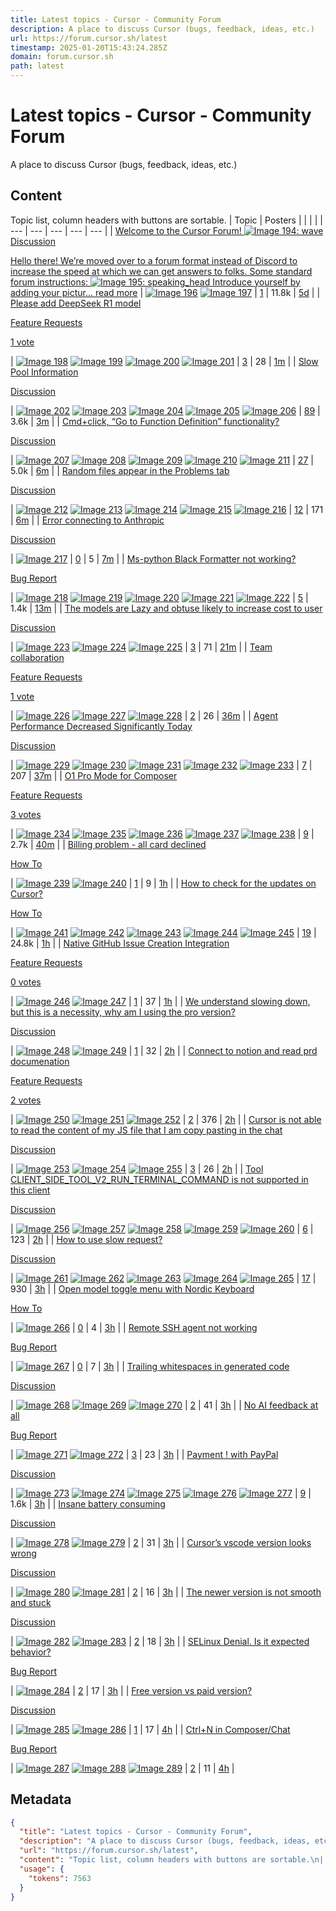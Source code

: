 ```yaml
---
title: Latest topics - Cursor - Community Forum
description: A place to discuss Cursor (bugs, feedback, ideas, etc.)
url: https://forum.cursor.sh/latest
timestamp: 2025-01-20T15:43:24.285Z
domain: forum.cursor.sh
path: latest
---
```


# Latest topics - Cursor - Community Forum


A place to discuss Cursor (bugs, feedback, ideas, etc.)


## Content

Topic list, column headers with buttons are sortable.
| Topic | Posters |  |  |  |
| --- | --- | --- | --- | --- |
| [Welcome to the Cursor Forum! ![Image 194: wave](https://emoji.discourse-cdn.com/twitter/wave.png?v=12)](https://forum.cursor.com/t/welcome-to-the-cursor-forum/5) 
[Discussion](https://forum.cursor.com/c/general/4)

[Hello there! We’re moved over to a forum format instead of Discord to increase the speed at which we can get answers to folks. Some standard forum instructions: ![Image 195: speaking_head](https://emoji.discourse-cdn.com/twitter/speaking_head.png?v=12) Introduce yourself by adding your pictur… read more](https://forum.cursor.com/t/welcome-to-the-cursor-forum/5) | [![Image 196](https://us1.discourse-cdn.com/flex020/uploads/cursor1/original/2X/a/a4f78589d63edd61a2843306f8e11bad9590f0ca.png)](https://forum.cursor.com/u/system) [![Image 197](https://sea2.discourse-cdn.com/flex020/user_avatar/forum.cursor.com/maxfahl/24/19819_2.png)](https://forum.cursor.com/u/maxfahl) | [1](https://forum.cursor.com/t/welcome-to-the-cursor-forum/5/1) | 11.8k | [5d](https://forum.cursor.com/t/welcome-to-the-cursor-forum/5/3) |
| [Please add DeepSeek R1 model](https://forum.cursor.com/t/please-add-deepseek-r1-model/42868)

[Feature Requests](https://forum.cursor.com/c/feature-requests/5)

[1 vote](https://forum.cursor.com/t/please-add-deepseek-r1-model/42868)





 | [![Image 198](https://sea2.discourse-cdn.com/flex020/user_avatar/forum.cursor.com/pandaiolo/24/8724_2.png)](https://forum.cursor.com/u/pandaiolo) [![Image 199](https://sea2.discourse-cdn.com/flex020/user_avatar/forum.cursor.com/tff2011/24/6571_2.png)](https://forum.cursor.com/u/tff2011) [![Image 200](https://sea2.discourse-cdn.com/flex020/user_avatar/forum.cursor.com/utku/24/20061_2.png)](https://forum.cursor.com/u/utku) [![Image 201](https://sea2.discourse-cdn.com/flex020/user_avatar/forum.cursor.com/omeyazic/24/19916_2.png)](https://forum.cursor.com/u/omeyazic) | [3](https://forum.cursor.com/t/please-add-deepseek-r1-model/42868/1) | 28 | [1m](https://forum.cursor.com/t/please-add-deepseek-r1-model/42868/4) |
| [Slow Pool Information](https://forum.cursor.com/t/slow-pool-information/41812)

[Discussion](https://forum.cursor.com/c/general/4)



 | [![Image 202](https://sea2.discourse-cdn.com/flex020/user_avatar/forum.cursor.com/amanrs/24/105_2.png)](https://forum.cursor.com/u/amanrs) [![Image 203](https://sea2.discourse-cdn.com/flex020/user_avatar/forum.cursor.com/andresreibel/24/4864_2.png)](https://forum.cursor.com/u/andresreibel) [![Image 204](https://sea2.discourse-cdn.com/flex020/user_avatar/forum.cursor.com/tangjun/24/16356_2.png)](https://forum.cursor.com/u/tangjun) [![Image 205](https://sea2.discourse-cdn.com/flex020/user_avatar/forum.cursor.com/hiteck/24/11334_2.png)](https://forum.cursor.com/u/hiteck) [![Image 206](https://sea2.discourse-cdn.com/flex020/user_avatar/forum.cursor.com/vadash/24/10840_2.png)](https://forum.cursor.com/u/vadash) | [89](https://forum.cursor.com/t/slow-pool-information/41812/1) | 3.6k | [3m](https://forum.cursor.com/t/slow-pool-information/41812/100) |
| [Cmd+click, “Go to Function Definition” functionality?](https://forum.cursor.com/t/cmd-click-go-to-function-definition-functionality/3347)

[Discussion](https://forum.cursor.com/c/general/4)



 | [![Image 207](https://sea2.discourse-cdn.com/flex020/user_avatar/forum.cursor.com/dharmaverse/24/4855_2.png)](https://forum.cursor.com/u/dharmaverse) [![Image 208](https://avatars.discourse-cdn.com/v4/letter/s/e36b37/24.png)](https://forum.cursor.com/u/same) [![Image 209](https://avatars.discourse-cdn.com/v4/letter/m/e56c9b/24.png)](https://forum.cursor.com/u/mjunker) [![Image 210](https://avatars.discourse-cdn.com/v4/letter/z/ee7513/24.png)](https://forum.cursor.com/u/zephyr0x) [![Image 211](https://sea2.discourse-cdn.com/flex020/user_avatar/forum.cursor.com/tribumirkov/24/21001_2.png)](https://forum.cursor.com/u/tribumirkov) | [27](https://forum.cursor.com/t/cmd-click-go-to-function-definition-functionality/3347/1) | 5.0k | [6m](https://forum.cursor.com/t/cmd-click-go-to-function-definition-functionality/3347/30) |
| [Random files appear in the Problems tab](https://forum.cursor.com/t/random-files-appear-in-the-problems-tab/24647)

[Discussion](https://forum.cursor.com/c/general/4)



 | [![Image 212](https://sea2.discourse-cdn.com/flex020/user_avatar/forum.cursor.com/smartmanoj/24/3514_2.png)](https://forum.cursor.com/u/smartmanoj) [![Image 213](https://sea2.discourse-cdn.com/flex020/user_avatar/forum.cursor.com/deanrie/24/1263_2.png)](https://forum.cursor.com/u/deanrie) [![Image 214](https://sea2.discourse-cdn.com/flex020/user_avatar/forum.cursor.com/joneichler/24/19108_2.png)](https://forum.cursor.com/u/joneichler) [![Image 215](https://sea2.discourse-cdn.com/flex020/user_avatar/forum.cursor.com/a-rebets/24/19319_2.png)](https://forum.cursor.com/u/a-rebets) [![Image 216](https://avatars.discourse-cdn.com/v4/letter/e/8e8cbc/24.png)](https://forum.cursor.com/u/erik1) | [12](https://forum.cursor.com/t/random-files-appear-in-the-problems-tab/24647/1) | 171 | [6m](https://forum.cursor.com/t/random-files-appear-in-the-problems-tab/24647/13) |
| [Error connecting to Anthropic](https://forum.cursor.com/t/error-connecting-to-anthropic/42880)

[Discussion](https://forum.cursor.com/c/general/4)



 | [![Image 217](https://avatars.discourse-cdn.com/v4/letter/d/e79b87/24.png)](https://forum.cursor.com/u/dibun) | [0](https://forum.cursor.com/t/error-connecting-to-anthropic/42880/1) | 5 | [7m](https://forum.cursor.com/t/error-connecting-to-anthropic/42880/1) |
| [Ms-python Black Formatter not working?](https://forum.cursor.com/t/ms-python-black-formatter-not-working/2720)

[Bug Report](https://forum.cursor.com/c/bug-report/6)



 | [![Image 218](https://sea2.discourse-cdn.com/flex020/user_avatar/forum.cursor.com/dalek/24/1194_2.png)](https://forum.cursor.com/u/dalek) [![Image 219](https://avatars.discourse-cdn.com/v4/letter/s/8c91f0/24.png)](https://forum.cursor.com/u/ssrlcc) [![Image 220](https://avatars.discourse-cdn.com/v4/letter/n/f08c70/24.png)](https://forum.cursor.com/u/nbio) [![Image 221](https://sea2.discourse-cdn.com/flex020/user_avatar/forum.cursor.com/hon-gyu/24/4983_2.png)](https://forum.cursor.com/u/hon-gyu) [![Image 222](https://sea2.discourse-cdn.com/flex020/user_avatar/forum.cursor.com/chrisoffner3d/24/9500_2.png)](https://forum.cursor.com/u/chrisoffner3d) | [5](https://forum.cursor.com/t/ms-python-black-formatter-not-working/2720/1) | 1.4k | [13m](https://forum.cursor.com/t/ms-python-black-formatter-not-working/2720/6) |
| [The models are Lazy and obtuse likely to increase cost to user](https://forum.cursor.com/t/the-models-are-lazy-and-obtuse-likely-to-increase-cost-to-user/41894)

[Discussion](https://forum.cursor.com/c/general/4)



 | [![Image 223](https://sea2.discourse-cdn.com/flex020/user_avatar/forum.cursor.com/customkleinsllc/24/11425_2.png)](https://forum.cursor.com/u/customkleinsllc) [![Image 224](https://sea2.discourse-cdn.com/flex020/user_avatar/forum.cursor.com/lesslaw-m/24/1702_2.png)](https://forum.cursor.com/u/lesslaw-m) [![Image 225](https://sea2.discourse-cdn.com/flex020/user_avatar/forum.cursor.com/danperks/24/19087_2.png)](https://forum.cursor.com/u/danperks) | [3](https://forum.cursor.com/t/the-models-are-lazy-and-obtuse-likely-to-increase-cost-to-user/41894/1) | 71 | [21m](https://forum.cursor.com/t/the-models-are-lazy-and-obtuse-likely-to-increase-cost-to-user/41894/4) |
| [Team collaboration](https://forum.cursor.com/t/team-collaboration/42198)

[Feature Requests](https://forum.cursor.com/c/feature-requests/5)

[1 vote](https://forum.cursor.com/t/team-collaboration/42198)





 | [![Image 226](https://sea2.discourse-cdn.com/flex020/user_avatar/forum.cursor.com/xenon1937/24/20606_2.png)](https://forum.cursor.com/u/xenon1937) [![Image 227](https://sea2.discourse-cdn.com/flex020/user_avatar/forum.cursor.com/neura-jordan/24/20806_2.png)](https://forum.cursor.com/u/neura-jordan) [![Image 228](https://sea2.discourse-cdn.com/flex020/user_avatar/forum.cursor.com/danperks/24/19087_2.png)](https://forum.cursor.com/u/danperks) | [2](https://forum.cursor.com/t/team-collaboration/42198/1) | 26 | [36m](https://forum.cursor.com/t/team-collaboration/42198/3) |
| [Agent Performance Decreased Significantly Today](https://forum.cursor.com/t/agent-performance-decreased-significantly-today/42244)

[Discussion](https://forum.cursor.com/c/general/4)



 | [![Image 229](https://sea2.discourse-cdn.com/flex020/user_avatar/forum.cursor.com/maxritter/24/20633_2.png)](https://forum.cursor.com/u/maxritter) [![Image 230](https://sea2.discourse-cdn.com/flex020/user_avatar/forum.cursor.com/deanrie/24/1263_2.png)](https://forum.cursor.com/u/deanrie) [![Image 231](https://sea2.discourse-cdn.com/flex020/user_avatar/forum.cursor.com/rodgomesc/24/19257_2.png)](https://forum.cursor.com/u/rodgomesc) [![Image 232](https://sea2.discourse-cdn.com/flex020/user_avatar/forum.cursor.com/jan3ll3/24/14012_2.png)](https://forum.cursor.com/u/jan3ll3) [![Image 233](https://sea2.discourse-cdn.com/flex020/user_avatar/forum.cursor.com/danperks/24/19087_2.png)](https://forum.cursor.com/u/danperks) | [7](https://forum.cursor.com/t/agent-performance-decreased-significantly-today/42244/1) | 207 | [37m](https://forum.cursor.com/t/agent-performance-decreased-significantly-today/42244/9) |
| [O1 Pro Mode for Composer](https://forum.cursor.com/t/o1-pro-mode-for-composer/32725)

[Feature Requests](https://forum.cursor.com/c/feature-requests/5)

[3 votes](https://forum.cursor.com/t/o1-pro-mode-for-composer/32725)





 | [![Image 234](https://avatars.discourse-cdn.com/v4/letter/s/50afbb/24.png)](https://forum.cursor.com/u/softliner) [![Image 235](https://sea2.discourse-cdn.com/flex020/user_avatar/forum.cursor.com/danperks/24/19087_2.png)](https://forum.cursor.com/u/danperks) [![Image 236](https://sea2.discourse-cdn.com/flex020/user_avatar/forum.cursor.com/m-marinucci/24/19991_2.png)](https://forum.cursor.com/u/m-marinucci) [![Image 237](https://avatars.discourse-cdn.com/v4/letter/t/5f8ce5/24.png)](https://forum.cursor.com/u/taidan) [![Image 238](https://avatars.discourse-cdn.com/v4/letter/p/b5e925/24.png)](https://forum.cursor.com/u/pubsecai) | [9](https://forum.cursor.com/t/o1-pro-mode-for-composer/32725/1) | 2.7k | [40m](https://forum.cursor.com/t/o1-pro-mode-for-composer/32725/10) |
| [Billing problem - all card declined](https://forum.cursor.com/t/billing-problem-all-card-declined/42872)

[How To](https://forum.cursor.com/c/how-to/8)



 | [![Image 239](https://avatars.discourse-cdn.com/v4/letter/r/ba9def/24.png)](https://forum.cursor.com/u/raffaele.trevisan) [![Image 240](https://sea2.discourse-cdn.com/flex020/user_avatar/forum.cursor.com/filippocalippo/24/20723_2.png)](https://forum.cursor.com/u/filippocalippo) | [1](https://forum.cursor.com/t/billing-problem-all-card-declined/42872/1) | 9 | [1h](https://forum.cursor.com/t/billing-problem-all-card-declined/42872/2) |
| [How to check for the updates on Cursor?](https://forum.cursor.com/t/how-to-check-for-the-updates-on-cursor/639)

[How To](https://forum.cursor.com/c/how-to/8)



 | [![Image 241](https://sea2.discourse-cdn.com/flex020/user_avatar/forum.cursor.com/emre/24/251_2.png)](https://forum.cursor.com/u/emre) [![Image 242](https://sea2.discourse-cdn.com/flex020/user_avatar/forum.cursor.com/truell20/24/6_2.png)](https://forum.cursor.com/u/truell20) [![Image 243](https://avatars.discourse-cdn.com/v4/letter/s/cab0a1/24.png)](https://forum.cursor.com/u/smail) [![Image 244](https://sea2.discourse-cdn.com/flex020/user_avatar/forum.cursor.com/deanrie/24/1263_2.png)](https://forum.cursor.com/u/deanrie) [![Image 245](https://avatars.discourse-cdn.com/v4/letter/g/bc79bd/24.png)](https://forum.cursor.com/u/gschlomk) | [19](https://forum.cursor.com/t/how-to-check-for-the-updates-on-cursor/639/1) | 24.8k | [1h](https://forum.cursor.com/t/how-to-check-for-the-updates-on-cursor/639/20) |
| [Native GitHub Issue Creation Integration](https://forum.cursor.com/t/native-github-issue-creation-integration/32646)

[Feature Requests](https://forum.cursor.com/c/feature-requests/5)

[0 votes](https://forum.cursor.com/t/native-github-issue-creation-integration/32646)





 | [![Image 246](https://sea2.discourse-cdn.com/flex020/user_avatar/forum.cursor.com/axjasf/24/14684_2.png)](https://forum.cursor.com/u/axjasf) [![Image 247](https://sea2.discourse-cdn.com/flex020/user_avatar/forum.cursor.com/shuowu/24/20868_2.png)](https://forum.cursor.com/u/shuowu) | [1](https://forum.cursor.com/t/native-github-issue-creation-integration/32646/1) | 37 | [1h](https://forum.cursor.com/t/native-github-issue-creation-integration/32646/2) |
| [We understand slowing down, but this is a necessity, why am I using the pro version?](https://forum.cursor.com/t/we-understand-slowing-down-but-this-is-a-necessity-why-am-i-using-the-pro-version/42841)

[Discussion](https://forum.cursor.com/c/general/4)



 | [![Image 248](https://avatars.discourse-cdn.com/v4/letter/l/d6d6ee/24.png)](https://forum.cursor.com/u/lyder2852) [![Image 249](https://sea2.discourse-cdn.com/flex020/user_avatar/forum.cursor.com/deanrie/24/1263_2.png)](https://forum.cursor.com/u/deanrie) | [1](https://forum.cursor.com/t/we-understand-slowing-down-but-this-is-a-necessity-why-am-i-using-the-pro-version/42841/1) | 32 | [2h](https://forum.cursor.com/t/we-understand-slowing-down-but-this-is-a-necessity-why-am-i-using-the-pro-version/42841/2) |
| [Connect to notion and read prd documenation](https://forum.cursor.com/t/connect-to-notion-and-read-prd-documenation/15689)

[Feature Requests](https://forum.cursor.com/c/feature-requests/5)

[2 votes](https://forum.cursor.com/t/connect-to-notion-and-read-prd-documenation/15689)





 | [![Image 250](https://sea2.discourse-cdn.com/flex020/user_avatar/forum.cursor.com/yutengjing/24/3704_2.png)](https://forum.cursor.com/u/yutengjing) [![Image 251](https://sea2.discourse-cdn.com/flex020/user_avatar/forum.cursor.com/bwhiting2356/24/20576_2.png)](https://forum.cursor.com/u/bwhiting2356) [![Image 252](https://sea2.discourse-cdn.com/flex020/user_avatar/forum.cursor.com/shuowu/24/20868_2.png)](https://forum.cursor.com/u/shuowu) | [2](https://forum.cursor.com/t/connect-to-notion-and-read-prd-documenation/15689/1) | 376 | [2h](https://forum.cursor.com/t/connect-to-notion-and-read-prd-documenation/15689/3) |
| [Cursor is not able to read the content of my JS file that I am copy pasting in the chat](https://forum.cursor.com/t/cursor-is-not-able-to-read-the-content-of-my-js-file-that-i-am-copy-pasting-in-the-chat/36617)

[Discussion](https://forum.cursor.com/c/general/4)



 | [![Image 253](https://sea2.discourse-cdn.com/flex020/user_avatar/forum.cursor.com/ssdesign/24/16659_2.png)](https://forum.cursor.com/u/ssdesign) [![Image 254](https://sea2.discourse-cdn.com/flex020/user_avatar/forum.cursor.com/deanrie/24/1263_2.png)](https://forum.cursor.com/u/deanrie) [![Image 255](https://sea2.discourse-cdn.com/flex020/user_avatar/forum.cursor.com/t0mdicks0n/24/20990_2.png)](https://forum.cursor.com/u/t0mdicks0n) | [3](https://forum.cursor.com/t/cursor-is-not-able-to-read-the-content-of-my-js-file-that-i-am-copy-pasting-in-the-chat/36617/1) | 26 | [2h](https://forum.cursor.com/t/cursor-is-not-able-to-read-the-content-of-my-js-file-that-i-am-copy-pasting-in-the-chat/36617/4) |
| [Tool CLIENT\_SIDE\_TOOL\_V2\_RUN\_TERMINAL\_COMMAND is not supported in this client](https://forum.cursor.com/t/tool-client-side-tool-v2-run-terminal-command-is-not-supported-in-this-client/36098)

[Discussion](https://forum.cursor.com/c/general/4)



 | [![Image 256](https://avatars.discourse-cdn.com/v4/letter/t/b9e5f3/24.png)](https://forum.cursor.com/u/terry) [![Image 257](https://sea2.discourse-cdn.com/flex020/user_avatar/forum.cursor.com/amanrs/24/105_2.png)](https://forum.cursor.com/u/amanrs) [![Image 258](https://sea2.discourse-cdn.com/flex020/user_avatar/forum.cursor.com/goggledefogger/24/16687_2.png)](https://forum.cursor.com/u/goggledefogger) [![Image 259](https://sea2.discourse-cdn.com/flex020/user_avatar/forum.cursor.com/guicz/24/13312_2.png)](https://forum.cursor.com/u/guicz) [![Image 260](https://sea2.discourse-cdn.com/flex020/user_avatar/forum.cursor.com/danperks/24/19087_2.png)](https://forum.cursor.com/u/danperks) | [6](https://forum.cursor.com/t/tool-client-side-tool-v2-run-terminal-command-is-not-supported-in-this-client/36098/1) | 123 | [2h](https://forum.cursor.com/t/tool-client-side-tool-v2-run-terminal-command-is-not-supported-in-this-client/36098/7) |
| [How to use slow request?](https://forum.cursor.com/t/how-to-use-slow-request/40046)

[Discussion](https://forum.cursor.com/c/general/4)



 | [![Image 261](https://sea2.discourse-cdn.com/flex020/user_avatar/forum.cursor.com/satie/24/19094_2.png)](https://forum.cursor.com/u/satie) [![Image 262](https://sea2.discourse-cdn.com/flex020/user_avatar/forum.cursor.com/ankurveee/24/19852_2.png)](https://forum.cursor.com/u/ankurveee) [![Image 263](https://sea2.discourse-cdn.com/flex020/user_avatar/forum.cursor.com/deanrie/24/1263_2.png)](https://forum.cursor.com/u/deanrie) [![Image 264](https://sea2.discourse-cdn.com/flex020/user_avatar/forum.cursor.com/benjgam/24/20100_2.png)](https://forum.cursor.com/u/benjgam) [![Image 265](https://sea2.discourse-cdn.com/flex020/user_avatar/forum.cursor.com/solariz/24/20220_2.png)](https://forum.cursor.com/u/solariz) | [17](https://forum.cursor.com/t/how-to-use-slow-request/40046/1) | 930 | [3h](https://forum.cursor.com/t/how-to-use-slow-request/40046/18) |
| [Open model toggle menu with Nordic Keyboard](https://forum.cursor.com/t/open-model-toggle-menu-with-nordic-keyboard/42849)

[How To](https://forum.cursor.com/c/how-to/8)



 | [![Image 266](https://sea2.discourse-cdn.com/flex020/user_avatar/forum.cursor.com/ulrikson/24/20981_2.png)](https://forum.cursor.com/u/ulrikson) | [0](https://forum.cursor.com/t/open-model-toggle-menu-with-nordic-keyboard/42849/1) | 4 | [3h](https://forum.cursor.com/t/open-model-toggle-menu-with-nordic-keyboard/42849/1) |
| [Remote SSH agent not working](https://forum.cursor.com/t/remote-ssh-agent-not-working/42848)

[Bug Report](https://forum.cursor.com/c/bug-report/6)



 | [![Image 267](https://sea2.discourse-cdn.com/flex020/user_avatar/forum.cursor.com/dwtexe/24/10292_2.png)](https://forum.cursor.com/u/dwtexe) | [0](https://forum.cursor.com/t/remote-ssh-agent-not-working/42848/1) | 7 | [3h](https://forum.cursor.com/t/remote-ssh-agent-not-working/42848/1) |
| [Trailing whitespaces in generated code](https://forum.cursor.com/t/trailing-whitespaces-in-generated-code/28957)

[Discussion](https://forum.cursor.com/c/general/4)



 | [![Image 268](https://avatars.discourse-cdn.com/v4/letter/c/8baadc/24.png)](https://forum.cursor.com/u/carton) [![Image 269](https://avatars.discourse-cdn.com/v4/letter/n/e19b73/24.png)](https://forum.cursor.com/u/notanorb) [![Image 270](https://sea2.discourse-cdn.com/flex020/user_avatar/forum.cursor.com/baalakay/24/20926_2.png)](https://forum.cursor.com/u/baalakay) | [2](https://forum.cursor.com/t/trailing-whitespaces-in-generated-code/28957/1) | 41 | [3h](https://forum.cursor.com/t/trailing-whitespaces-in-generated-code/28957/3) |
| [No AI feedback at all](https://forum.cursor.com/t/no-ai-feedback-at-all/42350)

[Bug Report](https://forum.cursor.com/c/bug-report/6)



 | [![Image 271](https://avatars.discourse-cdn.com/v4/letter/m/a8b319/24.png)](https://forum.cursor.com/u/markb) [![Image 272](https://sea2.discourse-cdn.com/flex020/user_avatar/forum.cursor.com/danperks/24/19087_2.png)](https://forum.cursor.com/u/danperks) | [3](https://forum.cursor.com/t/no-ai-feedback-at-all/42350/1) | 23 | [3h](https://forum.cursor.com/t/no-ai-feedback-at-all/42350/4) |
| [Payment ! with PayPal](https://forum.cursor.com/t/payment-with-paypal/1872)

[Discussion](https://forum.cursor.com/c/general/4)



 | [![Image 273](https://avatars.discourse-cdn.com/v4/letter/s/d2c977/24.png)](https://forum.cursor.com/u/shreef) [![Image 274](https://sea2.discourse-cdn.com/flex020/user_avatar/forum.cursor.com/amanrs/24/105_2.png)](https://forum.cursor.com/u/amanrs) [![Image 275](https://avatars.discourse-cdn.com/v4/letter/s/ea666f/24.png)](https://forum.cursor.com/u/serefarikan) [![Image 276](https://sea2.discourse-cdn.com/flex020/user_avatar/forum.cursor.com/tot70300/24/7386_2.png)](https://forum.cursor.com/u/tot70300) [![Image 277](https://sea2.discourse-cdn.com/flex020/user_avatar/forum.cursor.com/danperks/24/19087_2.png)](https://forum.cursor.com/u/danperks) | [9](https://forum.cursor.com/t/payment-with-paypal/1872/1) | 1.6k | [3h](https://forum.cursor.com/t/payment-with-paypal/1872/11) |
| [Insane battery consuming](https://forum.cursor.com/t/insane-battery-consuming/42598)

[Discussion](https://forum.cursor.com/c/general/4)



 | [![Image 278](https://avatars.discourse-cdn.com/v4/letter/l/4491bb/24.png)](https://forum.cursor.com/u/lulumeya) [![Image 279](https://sea2.discourse-cdn.com/flex020/user_avatar/forum.cursor.com/jake/24/20459_2.png)](https://forum.cursor.com/u/jake) | [2](https://forum.cursor.com/t/insane-battery-consuming/42598/1) | 31 | [3h](https://forum.cursor.com/t/insane-battery-consuming/42598/3) |
| [Cursor’s vscode version looks wrong](https://forum.cursor.com/t/cursors-vscode-version-looks-wrong/42838)

[Discussion](https://forum.cursor.com/c/general/4)



 | [![Image 280](https://avatars.discourse-cdn.com/v4/letter/m/90ced4/24.png)](https://forum.cursor.com/u/mio) [![Image 281](https://sea2.discourse-cdn.com/flex020/user_avatar/forum.cursor.com/deanrie/24/1263_2.png)](https://forum.cursor.com/u/deanrie) | [2](https://forum.cursor.com/t/cursors-vscode-version-looks-wrong/42838/1) | 16 | [3h](https://forum.cursor.com/t/cursors-vscode-version-looks-wrong/42838/3) |
| [The newer version is not smooth and stuck](https://forum.cursor.com/t/the-newer-version-is-not-smooth-and-stuck/42840)

[Discussion](https://forum.cursor.com/c/general/4)



 | [![Image 282](https://avatars.discourse-cdn.com/v4/letter/a/a88e57/24.png)](https://forum.cursor.com/u/asdfwf) [![Image 283](https://sea2.discourse-cdn.com/flex020/user_avatar/forum.cursor.com/deanrie/24/1263_2.png)](https://forum.cursor.com/u/deanrie) | [2](https://forum.cursor.com/t/the-newer-version-is-not-smooth-and-stuck/42840/1) | 18 | [3h](https://forum.cursor.com/t/the-newer-version-is-not-smooth-and-stuck/42840/3) |
| [SELinux Denial. Is it expected behavior?](https://forum.cursor.com/t/selinux-denial-is-it-expected-behavior/42081)

[Bug Report](https://forum.cursor.com/c/bug-report/6)



 | [![Image 284](https://sea2.discourse-cdn.com/flex020/user_avatar/forum.cursor.com/hupfer/24/20537_2.png)](https://forum.cursor.com/u/hupfer) | [2](https://forum.cursor.com/t/selinux-denial-is-it-expected-behavior/42081/1) | 17 | [3h](https://forum.cursor.com/t/selinux-denial-is-it-expected-behavior/42081/3) |
| [Free version vs paid version?](https://forum.cursor.com/t/free-version-vs-paid-version/42835)

[Discussion](https://forum.cursor.com/c/general/4)



 | [![Image 285](https://avatars.discourse-cdn.com/v4/letter/b/3bc359/24.png)](https://forum.cursor.com/u/blue) [![Image 286](https://sea2.discourse-cdn.com/flex020/user_avatar/forum.cursor.com/renjiyuusei/24/20660_2.png)](https://forum.cursor.com/u/renjiyuusei) | [1](https://forum.cursor.com/t/free-version-vs-paid-version/42835/1) | 17 | [4h](https://forum.cursor.com/t/free-version-vs-paid-version/42835/2) |
| [Ctrl+N in Composer/Chat](https://forum.cursor.com/t/ctrl-n-in-composer-chat/42779)

[Bug Report](https://forum.cursor.com/c/bug-report/6)



 | [![Image 287](https://avatars.discourse-cdn.com/v4/letter/s/8e8cbc/24.png)](https://forum.cursor.com/u/shaunf) [![Image 288](https://avatars.discourse-cdn.com/v4/letter/c/c37758/24.png)](https://forum.cursor.com/u/catkins) [![Image 289](https://sea2.discourse-cdn.com/flex020/user_avatar/forum.cursor.com/danperks/24/19087_2.png)](https://forum.cursor.com/u/danperks) | [2](https://forum.cursor.com/t/ctrl-n-in-composer-chat/42779/1) | 11 | [4h](https://forum.cursor.com/t/ctrl-n-in-composer-chat/42779/3) |

## Metadata

```json
{
  "title": "Latest topics - Cursor - Community Forum",
  "description": "A place to discuss Cursor (bugs, feedback, ideas, etc.)",
  "url": "https://forum.cursor.sh/latest",
  "content": "Topic list, column headers with buttons are sortable.\n| Topic | Posters |  |  |  |\n| --- | --- | --- | --- | --- |\n| [Welcome to the Cursor Forum! ![Image 194: wave](https://emoji.discourse-cdn.com/twitter/wave.png?v=12)](https://forum.cursor.com/t/welcome-to-the-cursor-forum/5) \n[Discussion](https://forum.cursor.com/c/general/4)\n\n[Hello there! We’re moved over to a forum format instead of Discord to increase the speed at which we can get answers to folks. Some standard forum instructions: ![Image 195: speaking_head](https://emoji.discourse-cdn.com/twitter/speaking_head.png?v=12) Introduce yourself by adding your pictur… read more](https://forum.cursor.com/t/welcome-to-the-cursor-forum/5) | [![Image 196](https://us1.discourse-cdn.com/flex020/uploads/cursor1/original/2X/a/a4f78589d63edd61a2843306f8e11bad9590f0ca.png)](https://forum.cursor.com/u/system) [![Image 197](https://sea2.discourse-cdn.com/flex020/user_avatar/forum.cursor.com/maxfahl/24/19819_2.png)](https://forum.cursor.com/u/maxfahl) | [1](https://forum.cursor.com/t/welcome-to-the-cursor-forum/5/1) | 11.8k | [5d](https://forum.cursor.com/t/welcome-to-the-cursor-forum/5/3) |\n| [Please add DeepSeek R1 model](https://forum.cursor.com/t/please-add-deepseek-r1-model/42868)\n\n[Feature Requests](https://forum.cursor.com/c/feature-requests/5)\n\n[1 vote](https://forum.cursor.com/t/please-add-deepseek-r1-model/42868)\n\n\n\n\n\n | [![Image 198](https://sea2.discourse-cdn.com/flex020/user_avatar/forum.cursor.com/pandaiolo/24/8724_2.png)](https://forum.cursor.com/u/pandaiolo) [![Image 199](https://sea2.discourse-cdn.com/flex020/user_avatar/forum.cursor.com/tff2011/24/6571_2.png)](https://forum.cursor.com/u/tff2011) [![Image 200](https://sea2.discourse-cdn.com/flex020/user_avatar/forum.cursor.com/utku/24/20061_2.png)](https://forum.cursor.com/u/utku) [![Image 201](https://sea2.discourse-cdn.com/flex020/user_avatar/forum.cursor.com/omeyazic/24/19916_2.png)](https://forum.cursor.com/u/omeyazic) | [3](https://forum.cursor.com/t/please-add-deepseek-r1-model/42868/1) | 28 | [1m](https://forum.cursor.com/t/please-add-deepseek-r1-model/42868/4) |\n| [Slow Pool Information](https://forum.cursor.com/t/slow-pool-information/41812)\n\n[Discussion](https://forum.cursor.com/c/general/4)\n\n\n\n | [![Image 202](https://sea2.discourse-cdn.com/flex020/user_avatar/forum.cursor.com/amanrs/24/105_2.png)](https://forum.cursor.com/u/amanrs) [![Image 203](https://sea2.discourse-cdn.com/flex020/user_avatar/forum.cursor.com/andresreibel/24/4864_2.png)](https://forum.cursor.com/u/andresreibel) [![Image 204](https://sea2.discourse-cdn.com/flex020/user_avatar/forum.cursor.com/tangjun/24/16356_2.png)](https://forum.cursor.com/u/tangjun) [![Image 205](https://sea2.discourse-cdn.com/flex020/user_avatar/forum.cursor.com/hiteck/24/11334_2.png)](https://forum.cursor.com/u/hiteck) [![Image 206](https://sea2.discourse-cdn.com/flex020/user_avatar/forum.cursor.com/vadash/24/10840_2.png)](https://forum.cursor.com/u/vadash) | [89](https://forum.cursor.com/t/slow-pool-information/41812/1) | 3.6k | [3m](https://forum.cursor.com/t/slow-pool-information/41812/100) |\n| [Cmd+click, “Go to Function Definition” functionality?](https://forum.cursor.com/t/cmd-click-go-to-function-definition-functionality/3347)\n\n[Discussion](https://forum.cursor.com/c/general/4)\n\n\n\n | [![Image 207](https://sea2.discourse-cdn.com/flex020/user_avatar/forum.cursor.com/dharmaverse/24/4855_2.png)](https://forum.cursor.com/u/dharmaverse) [![Image 208](https://avatars.discourse-cdn.com/v4/letter/s/e36b37/24.png)](https://forum.cursor.com/u/same) [![Image 209](https://avatars.discourse-cdn.com/v4/letter/m/e56c9b/24.png)](https://forum.cursor.com/u/mjunker) [![Image 210](https://avatars.discourse-cdn.com/v4/letter/z/ee7513/24.png)](https://forum.cursor.com/u/zephyr0x) [![Image 211](https://sea2.discourse-cdn.com/flex020/user_avatar/forum.cursor.com/tribumirkov/24/21001_2.png)](https://forum.cursor.com/u/tribumirkov) | [27](https://forum.cursor.com/t/cmd-click-go-to-function-definition-functionality/3347/1) | 5.0k | [6m](https://forum.cursor.com/t/cmd-click-go-to-function-definition-functionality/3347/30) |\n| [Random files appear in the Problems tab](https://forum.cursor.com/t/random-files-appear-in-the-problems-tab/24647)\n\n[Discussion](https://forum.cursor.com/c/general/4)\n\n\n\n | [![Image 212](https://sea2.discourse-cdn.com/flex020/user_avatar/forum.cursor.com/smartmanoj/24/3514_2.png)](https://forum.cursor.com/u/smartmanoj) [![Image 213](https://sea2.discourse-cdn.com/flex020/user_avatar/forum.cursor.com/deanrie/24/1263_2.png)](https://forum.cursor.com/u/deanrie) [![Image 214](https://sea2.discourse-cdn.com/flex020/user_avatar/forum.cursor.com/joneichler/24/19108_2.png)](https://forum.cursor.com/u/joneichler) [![Image 215](https://sea2.discourse-cdn.com/flex020/user_avatar/forum.cursor.com/a-rebets/24/19319_2.png)](https://forum.cursor.com/u/a-rebets) [![Image 216](https://avatars.discourse-cdn.com/v4/letter/e/8e8cbc/24.png)](https://forum.cursor.com/u/erik1) | [12](https://forum.cursor.com/t/random-files-appear-in-the-problems-tab/24647/1) | 171 | [6m](https://forum.cursor.com/t/random-files-appear-in-the-problems-tab/24647/13) |\n| [Error connecting to Anthropic](https://forum.cursor.com/t/error-connecting-to-anthropic/42880)\n\n[Discussion](https://forum.cursor.com/c/general/4)\n\n\n\n | [![Image 217](https://avatars.discourse-cdn.com/v4/letter/d/e79b87/24.png)](https://forum.cursor.com/u/dibun) | [0](https://forum.cursor.com/t/error-connecting-to-anthropic/42880/1) | 5 | [7m](https://forum.cursor.com/t/error-connecting-to-anthropic/42880/1) |\n| [Ms-python Black Formatter not working?](https://forum.cursor.com/t/ms-python-black-formatter-not-working/2720)\n\n[Bug Report](https://forum.cursor.com/c/bug-report/6)\n\n\n\n | [![Image 218](https://sea2.discourse-cdn.com/flex020/user_avatar/forum.cursor.com/dalek/24/1194_2.png)](https://forum.cursor.com/u/dalek) [![Image 219](https://avatars.discourse-cdn.com/v4/letter/s/8c91f0/24.png)](https://forum.cursor.com/u/ssrlcc) [![Image 220](https://avatars.discourse-cdn.com/v4/letter/n/f08c70/24.png)](https://forum.cursor.com/u/nbio) [![Image 221](https://sea2.discourse-cdn.com/flex020/user_avatar/forum.cursor.com/hon-gyu/24/4983_2.png)](https://forum.cursor.com/u/hon-gyu) [![Image 222](https://sea2.discourse-cdn.com/flex020/user_avatar/forum.cursor.com/chrisoffner3d/24/9500_2.png)](https://forum.cursor.com/u/chrisoffner3d) | [5](https://forum.cursor.com/t/ms-python-black-formatter-not-working/2720/1) | 1.4k | [13m](https://forum.cursor.com/t/ms-python-black-formatter-not-working/2720/6) |\n| [The models are Lazy and obtuse likely to increase cost to user](https://forum.cursor.com/t/the-models-are-lazy-and-obtuse-likely-to-increase-cost-to-user/41894)\n\n[Discussion](https://forum.cursor.com/c/general/4)\n\n\n\n | [![Image 223](https://sea2.discourse-cdn.com/flex020/user_avatar/forum.cursor.com/customkleinsllc/24/11425_2.png)](https://forum.cursor.com/u/customkleinsllc) [![Image 224](https://sea2.discourse-cdn.com/flex020/user_avatar/forum.cursor.com/lesslaw-m/24/1702_2.png)](https://forum.cursor.com/u/lesslaw-m) [![Image 225](https://sea2.discourse-cdn.com/flex020/user_avatar/forum.cursor.com/danperks/24/19087_2.png)](https://forum.cursor.com/u/danperks) | [3](https://forum.cursor.com/t/the-models-are-lazy-and-obtuse-likely-to-increase-cost-to-user/41894/1) | 71 | [21m](https://forum.cursor.com/t/the-models-are-lazy-and-obtuse-likely-to-increase-cost-to-user/41894/4) |\n| [Team collaboration](https://forum.cursor.com/t/team-collaboration/42198)\n\n[Feature Requests](https://forum.cursor.com/c/feature-requests/5)\n\n[1 vote](https://forum.cursor.com/t/team-collaboration/42198)\n\n\n\n\n\n | [![Image 226](https://sea2.discourse-cdn.com/flex020/user_avatar/forum.cursor.com/xenon1937/24/20606_2.png)](https://forum.cursor.com/u/xenon1937) [![Image 227](https://sea2.discourse-cdn.com/flex020/user_avatar/forum.cursor.com/neura-jordan/24/20806_2.png)](https://forum.cursor.com/u/neura-jordan) [![Image 228](https://sea2.discourse-cdn.com/flex020/user_avatar/forum.cursor.com/danperks/24/19087_2.png)](https://forum.cursor.com/u/danperks) | [2](https://forum.cursor.com/t/team-collaboration/42198/1) | 26 | [36m](https://forum.cursor.com/t/team-collaboration/42198/3) |\n| [Agent Performance Decreased Significantly Today](https://forum.cursor.com/t/agent-performance-decreased-significantly-today/42244)\n\n[Discussion](https://forum.cursor.com/c/general/4)\n\n\n\n | [![Image 229](https://sea2.discourse-cdn.com/flex020/user_avatar/forum.cursor.com/maxritter/24/20633_2.png)](https://forum.cursor.com/u/maxritter) [![Image 230](https://sea2.discourse-cdn.com/flex020/user_avatar/forum.cursor.com/deanrie/24/1263_2.png)](https://forum.cursor.com/u/deanrie) [![Image 231](https://sea2.discourse-cdn.com/flex020/user_avatar/forum.cursor.com/rodgomesc/24/19257_2.png)](https://forum.cursor.com/u/rodgomesc) [![Image 232](https://sea2.discourse-cdn.com/flex020/user_avatar/forum.cursor.com/jan3ll3/24/14012_2.png)](https://forum.cursor.com/u/jan3ll3) [![Image 233](https://sea2.discourse-cdn.com/flex020/user_avatar/forum.cursor.com/danperks/24/19087_2.png)](https://forum.cursor.com/u/danperks) | [7](https://forum.cursor.com/t/agent-performance-decreased-significantly-today/42244/1) | 207 | [37m](https://forum.cursor.com/t/agent-performance-decreased-significantly-today/42244/9) |\n| [O1 Pro Mode for Composer](https://forum.cursor.com/t/o1-pro-mode-for-composer/32725)\n\n[Feature Requests](https://forum.cursor.com/c/feature-requests/5)\n\n[3 votes](https://forum.cursor.com/t/o1-pro-mode-for-composer/32725)\n\n\n\n\n\n | [![Image 234](https://avatars.discourse-cdn.com/v4/letter/s/50afbb/24.png)](https://forum.cursor.com/u/softliner) [![Image 235](https://sea2.discourse-cdn.com/flex020/user_avatar/forum.cursor.com/danperks/24/19087_2.png)](https://forum.cursor.com/u/danperks) [![Image 236](https://sea2.discourse-cdn.com/flex020/user_avatar/forum.cursor.com/m-marinucci/24/19991_2.png)](https://forum.cursor.com/u/m-marinucci) [![Image 237](https://avatars.discourse-cdn.com/v4/letter/t/5f8ce5/24.png)](https://forum.cursor.com/u/taidan) [![Image 238](https://avatars.discourse-cdn.com/v4/letter/p/b5e925/24.png)](https://forum.cursor.com/u/pubsecai) | [9](https://forum.cursor.com/t/o1-pro-mode-for-composer/32725/1) | 2.7k | [40m](https://forum.cursor.com/t/o1-pro-mode-for-composer/32725/10) |\n| [Billing problem - all card declined](https://forum.cursor.com/t/billing-problem-all-card-declined/42872)\n\n[How To](https://forum.cursor.com/c/how-to/8)\n\n\n\n | [![Image 239](https://avatars.discourse-cdn.com/v4/letter/r/ba9def/24.png)](https://forum.cursor.com/u/raffaele.trevisan) [![Image 240](https://sea2.discourse-cdn.com/flex020/user_avatar/forum.cursor.com/filippocalippo/24/20723_2.png)](https://forum.cursor.com/u/filippocalippo) | [1](https://forum.cursor.com/t/billing-problem-all-card-declined/42872/1) | 9 | [1h](https://forum.cursor.com/t/billing-problem-all-card-declined/42872/2) |\n| [How to check for the updates on Cursor?](https://forum.cursor.com/t/how-to-check-for-the-updates-on-cursor/639)\n\n[How To](https://forum.cursor.com/c/how-to/8)\n\n\n\n | [![Image 241](https://sea2.discourse-cdn.com/flex020/user_avatar/forum.cursor.com/emre/24/251_2.png)](https://forum.cursor.com/u/emre) [![Image 242](https://sea2.discourse-cdn.com/flex020/user_avatar/forum.cursor.com/truell20/24/6_2.png)](https://forum.cursor.com/u/truell20) [![Image 243](https://avatars.discourse-cdn.com/v4/letter/s/cab0a1/24.png)](https://forum.cursor.com/u/smail) [![Image 244](https://sea2.discourse-cdn.com/flex020/user_avatar/forum.cursor.com/deanrie/24/1263_2.png)](https://forum.cursor.com/u/deanrie) [![Image 245](https://avatars.discourse-cdn.com/v4/letter/g/bc79bd/24.png)](https://forum.cursor.com/u/gschlomk) | [19](https://forum.cursor.com/t/how-to-check-for-the-updates-on-cursor/639/1) | 24.8k | [1h](https://forum.cursor.com/t/how-to-check-for-the-updates-on-cursor/639/20) |\n| [Native GitHub Issue Creation Integration](https://forum.cursor.com/t/native-github-issue-creation-integration/32646)\n\n[Feature Requests](https://forum.cursor.com/c/feature-requests/5)\n\n[0 votes](https://forum.cursor.com/t/native-github-issue-creation-integration/32646)\n\n\n\n\n\n | [![Image 246](https://sea2.discourse-cdn.com/flex020/user_avatar/forum.cursor.com/axjasf/24/14684_2.png)](https://forum.cursor.com/u/axjasf) [![Image 247](https://sea2.discourse-cdn.com/flex020/user_avatar/forum.cursor.com/shuowu/24/20868_2.png)](https://forum.cursor.com/u/shuowu) | [1](https://forum.cursor.com/t/native-github-issue-creation-integration/32646/1) | 37 | [1h](https://forum.cursor.com/t/native-github-issue-creation-integration/32646/2) |\n| [We understand slowing down, but this is a necessity, why am I using the pro version?](https://forum.cursor.com/t/we-understand-slowing-down-but-this-is-a-necessity-why-am-i-using-the-pro-version/42841)\n\n[Discussion](https://forum.cursor.com/c/general/4)\n\n\n\n | [![Image 248](https://avatars.discourse-cdn.com/v4/letter/l/d6d6ee/24.png)](https://forum.cursor.com/u/lyder2852) [![Image 249](https://sea2.discourse-cdn.com/flex020/user_avatar/forum.cursor.com/deanrie/24/1263_2.png)](https://forum.cursor.com/u/deanrie) | [1](https://forum.cursor.com/t/we-understand-slowing-down-but-this-is-a-necessity-why-am-i-using-the-pro-version/42841/1) | 32 | [2h](https://forum.cursor.com/t/we-understand-slowing-down-but-this-is-a-necessity-why-am-i-using-the-pro-version/42841/2) |\n| [Connect to notion and read prd documenation](https://forum.cursor.com/t/connect-to-notion-and-read-prd-documenation/15689)\n\n[Feature Requests](https://forum.cursor.com/c/feature-requests/5)\n\n[2 votes](https://forum.cursor.com/t/connect-to-notion-and-read-prd-documenation/15689)\n\n\n\n\n\n | [![Image 250](https://sea2.discourse-cdn.com/flex020/user_avatar/forum.cursor.com/yutengjing/24/3704_2.png)](https://forum.cursor.com/u/yutengjing) [![Image 251](https://sea2.discourse-cdn.com/flex020/user_avatar/forum.cursor.com/bwhiting2356/24/20576_2.png)](https://forum.cursor.com/u/bwhiting2356) [![Image 252](https://sea2.discourse-cdn.com/flex020/user_avatar/forum.cursor.com/shuowu/24/20868_2.png)](https://forum.cursor.com/u/shuowu) | [2](https://forum.cursor.com/t/connect-to-notion-and-read-prd-documenation/15689/1) | 376 | [2h](https://forum.cursor.com/t/connect-to-notion-and-read-prd-documenation/15689/3) |\n| [Cursor is not able to read the content of my JS file that I am copy pasting in the chat](https://forum.cursor.com/t/cursor-is-not-able-to-read-the-content-of-my-js-file-that-i-am-copy-pasting-in-the-chat/36617)\n\n[Discussion](https://forum.cursor.com/c/general/4)\n\n\n\n | [![Image 253](https://sea2.discourse-cdn.com/flex020/user_avatar/forum.cursor.com/ssdesign/24/16659_2.png)](https://forum.cursor.com/u/ssdesign) [![Image 254](https://sea2.discourse-cdn.com/flex020/user_avatar/forum.cursor.com/deanrie/24/1263_2.png)](https://forum.cursor.com/u/deanrie) [![Image 255](https://sea2.discourse-cdn.com/flex020/user_avatar/forum.cursor.com/t0mdicks0n/24/20990_2.png)](https://forum.cursor.com/u/t0mdicks0n) | [3](https://forum.cursor.com/t/cursor-is-not-able-to-read-the-content-of-my-js-file-that-i-am-copy-pasting-in-the-chat/36617/1) | 26 | [2h](https://forum.cursor.com/t/cursor-is-not-able-to-read-the-content-of-my-js-file-that-i-am-copy-pasting-in-the-chat/36617/4) |\n| [Tool CLIENT\\_SIDE\\_TOOL\\_V2\\_RUN\\_TERMINAL\\_COMMAND is not supported in this client](https://forum.cursor.com/t/tool-client-side-tool-v2-run-terminal-command-is-not-supported-in-this-client/36098)\n\n[Discussion](https://forum.cursor.com/c/general/4)\n\n\n\n | [![Image 256](https://avatars.discourse-cdn.com/v4/letter/t/b9e5f3/24.png)](https://forum.cursor.com/u/terry) [![Image 257](https://sea2.discourse-cdn.com/flex020/user_avatar/forum.cursor.com/amanrs/24/105_2.png)](https://forum.cursor.com/u/amanrs) [![Image 258](https://sea2.discourse-cdn.com/flex020/user_avatar/forum.cursor.com/goggledefogger/24/16687_2.png)](https://forum.cursor.com/u/goggledefogger) [![Image 259](https://sea2.discourse-cdn.com/flex020/user_avatar/forum.cursor.com/guicz/24/13312_2.png)](https://forum.cursor.com/u/guicz) [![Image 260](https://sea2.discourse-cdn.com/flex020/user_avatar/forum.cursor.com/danperks/24/19087_2.png)](https://forum.cursor.com/u/danperks) | [6](https://forum.cursor.com/t/tool-client-side-tool-v2-run-terminal-command-is-not-supported-in-this-client/36098/1) | 123 | [2h](https://forum.cursor.com/t/tool-client-side-tool-v2-run-terminal-command-is-not-supported-in-this-client/36098/7) |\n| [How to use slow request?](https://forum.cursor.com/t/how-to-use-slow-request/40046)\n\n[Discussion](https://forum.cursor.com/c/general/4)\n\n\n\n | [![Image 261](https://sea2.discourse-cdn.com/flex020/user_avatar/forum.cursor.com/satie/24/19094_2.png)](https://forum.cursor.com/u/satie) [![Image 262](https://sea2.discourse-cdn.com/flex020/user_avatar/forum.cursor.com/ankurveee/24/19852_2.png)](https://forum.cursor.com/u/ankurveee) [![Image 263](https://sea2.discourse-cdn.com/flex020/user_avatar/forum.cursor.com/deanrie/24/1263_2.png)](https://forum.cursor.com/u/deanrie) [![Image 264](https://sea2.discourse-cdn.com/flex020/user_avatar/forum.cursor.com/benjgam/24/20100_2.png)](https://forum.cursor.com/u/benjgam) [![Image 265](https://sea2.discourse-cdn.com/flex020/user_avatar/forum.cursor.com/solariz/24/20220_2.png)](https://forum.cursor.com/u/solariz) | [17](https://forum.cursor.com/t/how-to-use-slow-request/40046/1) | 930 | [3h](https://forum.cursor.com/t/how-to-use-slow-request/40046/18) |\n| [Open model toggle menu with Nordic Keyboard](https://forum.cursor.com/t/open-model-toggle-menu-with-nordic-keyboard/42849)\n\n[How To](https://forum.cursor.com/c/how-to/8)\n\n\n\n | [![Image 266](https://sea2.discourse-cdn.com/flex020/user_avatar/forum.cursor.com/ulrikson/24/20981_2.png)](https://forum.cursor.com/u/ulrikson) | [0](https://forum.cursor.com/t/open-model-toggle-menu-with-nordic-keyboard/42849/1) | 4 | [3h](https://forum.cursor.com/t/open-model-toggle-menu-with-nordic-keyboard/42849/1) |\n| [Remote SSH agent not working](https://forum.cursor.com/t/remote-ssh-agent-not-working/42848)\n\n[Bug Report](https://forum.cursor.com/c/bug-report/6)\n\n\n\n | [![Image 267](https://sea2.discourse-cdn.com/flex020/user_avatar/forum.cursor.com/dwtexe/24/10292_2.png)](https://forum.cursor.com/u/dwtexe) | [0](https://forum.cursor.com/t/remote-ssh-agent-not-working/42848/1) | 7 | [3h](https://forum.cursor.com/t/remote-ssh-agent-not-working/42848/1) |\n| [Trailing whitespaces in generated code](https://forum.cursor.com/t/trailing-whitespaces-in-generated-code/28957)\n\n[Discussion](https://forum.cursor.com/c/general/4)\n\n\n\n | [![Image 268](https://avatars.discourse-cdn.com/v4/letter/c/8baadc/24.png)](https://forum.cursor.com/u/carton) [![Image 269](https://avatars.discourse-cdn.com/v4/letter/n/e19b73/24.png)](https://forum.cursor.com/u/notanorb) [![Image 270](https://sea2.discourse-cdn.com/flex020/user_avatar/forum.cursor.com/baalakay/24/20926_2.png)](https://forum.cursor.com/u/baalakay) | [2](https://forum.cursor.com/t/trailing-whitespaces-in-generated-code/28957/1) | 41 | [3h](https://forum.cursor.com/t/trailing-whitespaces-in-generated-code/28957/3) |\n| [No AI feedback at all](https://forum.cursor.com/t/no-ai-feedback-at-all/42350)\n\n[Bug Report](https://forum.cursor.com/c/bug-report/6)\n\n\n\n | [![Image 271](https://avatars.discourse-cdn.com/v4/letter/m/a8b319/24.png)](https://forum.cursor.com/u/markb) [![Image 272](https://sea2.discourse-cdn.com/flex020/user_avatar/forum.cursor.com/danperks/24/19087_2.png)](https://forum.cursor.com/u/danperks) | [3](https://forum.cursor.com/t/no-ai-feedback-at-all/42350/1) | 23 | [3h](https://forum.cursor.com/t/no-ai-feedback-at-all/42350/4) |\n| [Payment ! with PayPal](https://forum.cursor.com/t/payment-with-paypal/1872)\n\n[Discussion](https://forum.cursor.com/c/general/4)\n\n\n\n | [![Image 273](https://avatars.discourse-cdn.com/v4/letter/s/d2c977/24.png)](https://forum.cursor.com/u/shreef) [![Image 274](https://sea2.discourse-cdn.com/flex020/user_avatar/forum.cursor.com/amanrs/24/105_2.png)](https://forum.cursor.com/u/amanrs) [![Image 275](https://avatars.discourse-cdn.com/v4/letter/s/ea666f/24.png)](https://forum.cursor.com/u/serefarikan) [![Image 276](https://sea2.discourse-cdn.com/flex020/user_avatar/forum.cursor.com/tot70300/24/7386_2.png)](https://forum.cursor.com/u/tot70300) [![Image 277](https://sea2.discourse-cdn.com/flex020/user_avatar/forum.cursor.com/danperks/24/19087_2.png)](https://forum.cursor.com/u/danperks) | [9](https://forum.cursor.com/t/payment-with-paypal/1872/1) | 1.6k | [3h](https://forum.cursor.com/t/payment-with-paypal/1872/11) |\n| [Insane battery consuming](https://forum.cursor.com/t/insane-battery-consuming/42598)\n\n[Discussion](https://forum.cursor.com/c/general/4)\n\n\n\n | [![Image 278](https://avatars.discourse-cdn.com/v4/letter/l/4491bb/24.png)](https://forum.cursor.com/u/lulumeya) [![Image 279](https://sea2.discourse-cdn.com/flex020/user_avatar/forum.cursor.com/jake/24/20459_2.png)](https://forum.cursor.com/u/jake) | [2](https://forum.cursor.com/t/insane-battery-consuming/42598/1) | 31 | [3h](https://forum.cursor.com/t/insane-battery-consuming/42598/3) |\n| [Cursor’s vscode version looks wrong](https://forum.cursor.com/t/cursors-vscode-version-looks-wrong/42838)\n\n[Discussion](https://forum.cursor.com/c/general/4)\n\n\n\n | [![Image 280](https://avatars.discourse-cdn.com/v4/letter/m/90ced4/24.png)](https://forum.cursor.com/u/mio) [![Image 281](https://sea2.discourse-cdn.com/flex020/user_avatar/forum.cursor.com/deanrie/24/1263_2.png)](https://forum.cursor.com/u/deanrie) | [2](https://forum.cursor.com/t/cursors-vscode-version-looks-wrong/42838/1) | 16 | [3h](https://forum.cursor.com/t/cursors-vscode-version-looks-wrong/42838/3) |\n| [The newer version is not smooth and stuck](https://forum.cursor.com/t/the-newer-version-is-not-smooth-and-stuck/42840)\n\n[Discussion](https://forum.cursor.com/c/general/4)\n\n\n\n | [![Image 282](https://avatars.discourse-cdn.com/v4/letter/a/a88e57/24.png)](https://forum.cursor.com/u/asdfwf) [![Image 283](https://sea2.discourse-cdn.com/flex020/user_avatar/forum.cursor.com/deanrie/24/1263_2.png)](https://forum.cursor.com/u/deanrie) | [2](https://forum.cursor.com/t/the-newer-version-is-not-smooth-and-stuck/42840/1) | 18 | [3h](https://forum.cursor.com/t/the-newer-version-is-not-smooth-and-stuck/42840/3) |\n| [SELinux Denial. Is it expected behavior?](https://forum.cursor.com/t/selinux-denial-is-it-expected-behavior/42081)\n\n[Bug Report](https://forum.cursor.com/c/bug-report/6)\n\n\n\n | [![Image 284](https://sea2.discourse-cdn.com/flex020/user_avatar/forum.cursor.com/hupfer/24/20537_2.png)](https://forum.cursor.com/u/hupfer) | [2](https://forum.cursor.com/t/selinux-denial-is-it-expected-behavior/42081/1) | 17 | [3h](https://forum.cursor.com/t/selinux-denial-is-it-expected-behavior/42081/3) |\n| [Free version vs paid version?](https://forum.cursor.com/t/free-version-vs-paid-version/42835)\n\n[Discussion](https://forum.cursor.com/c/general/4)\n\n\n\n | [![Image 285](https://avatars.discourse-cdn.com/v4/letter/b/3bc359/24.png)](https://forum.cursor.com/u/blue) [![Image 286](https://sea2.discourse-cdn.com/flex020/user_avatar/forum.cursor.com/renjiyuusei/24/20660_2.png)](https://forum.cursor.com/u/renjiyuusei) | [1](https://forum.cursor.com/t/free-version-vs-paid-version/42835/1) | 17 | [4h](https://forum.cursor.com/t/free-version-vs-paid-version/42835/2) |\n| [Ctrl+N in Composer/Chat](https://forum.cursor.com/t/ctrl-n-in-composer-chat/42779)\n\n[Bug Report](https://forum.cursor.com/c/bug-report/6)\n\n\n\n | [![Image 287](https://avatars.discourse-cdn.com/v4/letter/s/8e8cbc/24.png)](https://forum.cursor.com/u/shaunf) [![Image 288](https://avatars.discourse-cdn.com/v4/letter/c/c37758/24.png)](https://forum.cursor.com/u/catkins) [![Image 289](https://sea2.discourse-cdn.com/flex020/user_avatar/forum.cursor.com/danperks/24/19087_2.png)](https://forum.cursor.com/u/danperks) | [2](https://forum.cursor.com/t/ctrl-n-in-composer-chat/42779/1) | 11 | [4h](https://forum.cursor.com/t/ctrl-n-in-composer-chat/42779/3) |",
  "usage": {
    "tokens": 7563
  }
}
```
